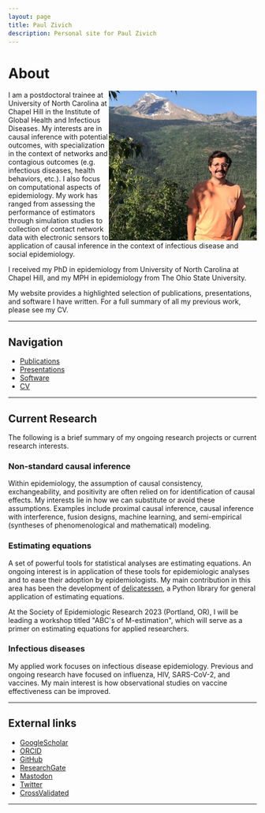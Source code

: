 ```yaml
---
layout: page
title: Paul Zivich
description: Personal site for Paul Zivich
---
```


# About

<img align="right" src="assets/images/paul_zivich_min.JPG" alt="Me" width="300">

I am a postdoctoral trainee at University of North Carolina at Chapel Hill in the Institute of Global Health and 
Infectious Diseases. My interests are in causal inference with potential outcomes, with specialization in the context 
of networks and contagious outcomes (e.g. infectious diseases, health behaviors, etc.). I also focus on computational 
aspects of epidemiology. My work has ranged from assessing the performance of estimators through simulation studies to 
collection of contact network data with electronic sensors to application of causal inference in the context of 
infectious disease and social epidemiology. 

I received my PhD in epidemiology from University of North Carolina at Chapel Hill, and my MPH in 
epidemiology from The Ohio State University. 

My website provides a highlighted selection of publications, presentations, and software I have written. For a full 
summary of all my previous work, please see my CV.

------------------
## Navigation

- [Publications](pages/publications.html)
- [Presentations](pages/presentations.html)
- [Software](pages/software.html)
- [CV](https://pzivich.github.io/assets/cv/pzivich_CV.pdf)

------------------

## Current Research

The following is a brief summary of my ongoing research projects or current research interests.

### Non-standard causal inference

Within epidemiology, the assumption of causal consistency, exchangeability, and positivity are often relied on for 
identification of causal effects. My interests lie in how we can substitute or avoid these assumptions. Examples 
include proximal causal inference, causal inference with interference, fusion designs, machine learning, and 
semi-empirical (syntheses of phenomenological and mathematical) modeling. 

### Estimating equations

A set of powerful tools for statistical analyses are estimating equations. An ongoing interest is in application of 
these tools for epidemiologic analyses and to ease their adoption by epidemiologists. My main contribution in this 
area has been the development of [delicatessen](https://deli.readthedocs.io/en/latest/), a Python library for general 
application of estimating equations.

At the Society of Epidemiologic Research 2023 (Portland, OR), I will be leading a workshop titled "ABC's of 
M-estimation", which will serve as a primer on estimating equations for applied researchers.

### Infectious diseases

My applied work focuses on infectious disease epidemiology. Previous and ongoing research have focused on influenza,
HIV, SARS-CoV-2, and vaccines. My main interest is how observational studies on vaccine effectiveness can be improved.

------------------

## External links

- [GoogleScholar](https://scholar.google.com/citations?user=hbU-gZ0AAAAJ&hl=en)
- [ORCID](https://orcid.org/0000-0002-9932-1095)
- [GitHub](https://github.com/pzivich)
- [ResearchGate](https://www.researchgate.net/profile/Paul-Zivich)
- [Mastodon](https://qoto.org/@PausalZ)
- [Twitter](https://twitter.com/PausalZ)
- [CrossValidated](https://stats.stackexchange.com/users/247479/pzivich)

------------------
